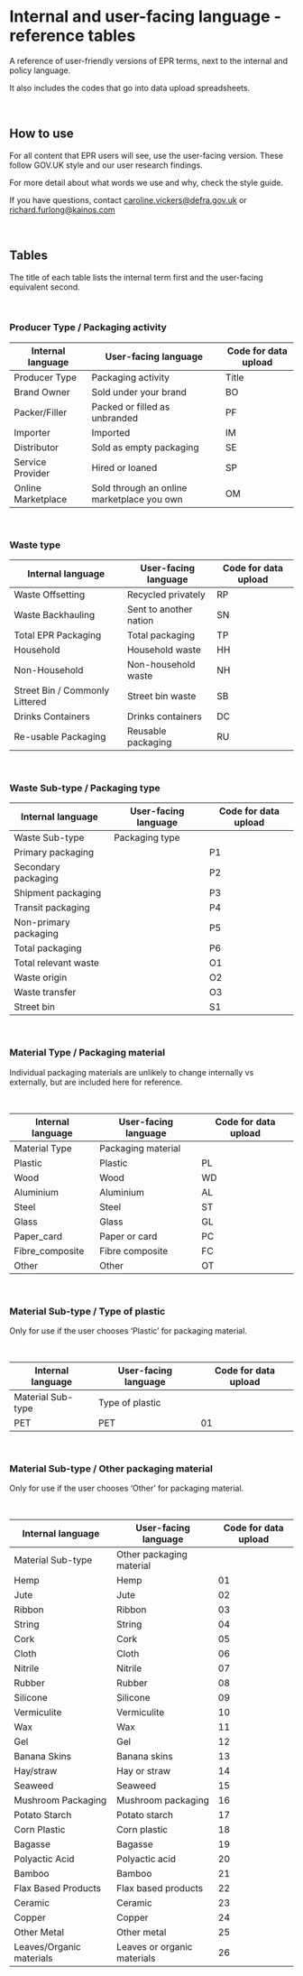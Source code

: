 # Internal and user-facing language - reference tables

A reference of user-friendly versions of EPR terms, next to the internal and policy language. 
 
It also includes the codes that go into data upload spreadsheets.

<br>

## How to use

For all content that EPR users will see, use the user-facing version. These follow GOV.UK style and our user research findings.

For more detail about what words we use and why, check the style guide.

If you have questions, contact caroline.vickers@defra.gov.uk or richard.furlong@kainos.com

<br>

## Tables

The title of each table lists the internal term first and the user-facing equivalent second.

<br>

### Producer Type / Packaging activity

| Internal language      | User-facing language | Code for data upload |
| ----------- | ----------- | ----------- |
| Producer Type      | Packaging activity       | Title       |
| Brand Owner   | Sold under your brand        | BO        |
| Packer/Filler   | Packed or filled as unbranded        | PF        |
| Importer   | Imported        | IM        |
| Distributor   | Sold as empty packaging        | SE         |
| Service Provider   | Hired or loaned        | SP        |
| Online Marketplace   | Sold through an online marketplace you own        | OM        |
 
 <br>
 
### Waste type


| Internal language      | User-facing language | Code for data upload |
| ----------- | ----------- | ----------- |
| Waste Offsetting     | Recycled privately       | RP       |
| Waste Backhauling   | Sent to another nation        | SN        |
| Total EPR Packaging   | Total packaging        | TP        |
| Household   | Household waste        | HH        |
| Non-Household   | Non-household waste        | NH         |
| Street Bin / Commonly Littered   | Street bin waste        | SB        |
| Drinks Containers   | Drinks containers        | DC        |
| Re-usable Packaging   | Reusable packaging        | RU        |
 
 <br>
 
### Waste Sub-type / Packaging type
  

| Internal language      | User-facing language | Code for data upload |
| ----------- | ----------- | ----------- |
| Waste Sub-type     | Packaging type       |       |
| Primary packaging     |       | P1     |
| Secondary packaging     |       | P2     |
| Shipment packaging     |       | P3     |
| Transit packaging     |       | P4     |
| Non-primary packaging     |       | P5     |
| Total packaging     |       | P6     |
| Total relevant waste     |       | O1     |
| Waste origin    |       | O2    |
| Waste transfer     |       | O3     |
| Street bin    |       | S1     |

<br>

### Material Type / Packaging material

Individual packaging materials are unlikely to change internally vs externally, but are included here for reference.

<br>

| Internal language      | User-facing language | Code for data upload |
| ----------- | ----------- | ----------- |
| Material Type     | Packaging material       |       |
| Plastic    |   Plastic    | PL     |
| Wood    |   Wood    | WD     |
| Aluminium    |   Aluminium    | AL     |
| Steel    |   Steel    | ST     |
| Glass    |   Glass    | GL     |
| Paper_card    |   Paper or card    | PC     |
| Fibre_composite    |   Fibre composite    | FC     |
| Other    |   Other    | OT     |

<br>

### Material Sub-type / Type of plastic

Only for use if the user chooses ‘Plastic’ for packaging material.

<br>

| Internal language      | User-facing language | Code for data upload |
| ----------- | ----------- | ----------- |
| Material Sub-type     | Type of plastic      |       |
| PET    |   PET    | 01     |
 
 <br>
 
### Material Sub-type / Other packaging material

Only for use if the user chooses ‘Other’ for packaging material.

<br>


| Internal language      | User-facing language | Code for data upload |
| ----------- | ----------- | ----------- |
| Material Sub-type    | Other packaging material       |       |
| Hemp     | Hemp      | 01       |
| Jute     | Jute       | 02       |
| Ribbon     | Ribbon       | 03       |
| String     | String       | 04       |
| Cork     | Cork       | 05       |
| Cloth     | Cloth       | 06       |
| Nitrile     | Nitrile       | 07       |
| Rubber     | Rubber       | 08       |
| Silicone     | Silicone       | 09       |
| Vermiculite     | Vermiculite       | 10       |
| Wax     | Wax       | 11       |
| Gel     | Gel       | 12       |
| Banana Skins     | Banana skins       | 13       |
| Hay/straw     | Hay or straw       | 14       |
| Seaweed     | Seaweed       | 15       |
| Mushroom Packaging     | Mushroom packaging       | 16       |
| Potato Starch     | Potato starch       | 17       |
| Corn Plastic     | Corn plastic       | 18       |
| Bagasse     | Bagasse      | 19       |
| Polyactic Acid     | Polyactic acid      | 20       |
| Bamboo     | Bamboo      | 21       |
| Flax Based Products     | Flax based products      | 22       |
| Ceramic    | Ceramic      | 23       |
| Copper    | Copper      | 24       |
| Other Metal    | Other metal      | 25       |
| Leaves/Organic materials    | Leaves or organic materials      | 26       |

